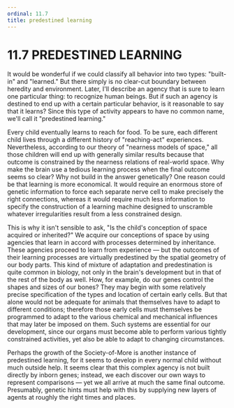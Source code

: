 ```yaml
---
ordinal: 11.7
title: predestined learning
---
```


# 11.7 PREDESTINED LEARNING

It would be wonderful if we could classify all behavior into two types: "built-in" and "learned." But there simply is no clear-cut boundary between heredity and environment. Later, I'll describe an agency that is sure to learn one particular thing: to recognize human beings. But if such an agency is destined to end up with a certain particular behavior, is it reasonable to say that it learns? Since this type of activity appears to have no common name, we'll call it "predestined learning."

Every child eventually learns to reach for food. To be sure, each different child lives through a different history of "reaching-act" experiences. Nevertheless, according to our theory of "nearness models of space," all those children will end up with generally similar results because that outcome is constrained by the nearness relations of real-world space. Why make the brain use a tedious learning process when the final outcome seems so clear? Why not build in the answer genetically? One reason could be that learning is more economical. It would require an enormous store of genetic information to force each separate nerve cell to make precisely the right connections, whereas it would require much less information to specify the construction of a learning machine designed to unscramble whatever irregularities result from a less constrained design.

This is why it isn't sensible to ask, "Is the child's conception of space acquired or inherited?" We acquire our conceptions of space by using agencies that learn in accord with processes determined by inheritance. These agencies proceed to learn from experience &mdash; but the outcomes of their learning processes are virtually predestined by the spatial geometry of our body parts. This kind of mixture of adaptation and predestination is quite common in biology, not only in the brain's development but in that of the rest of the body as well. How, for example, do our genes control the shapes and sizes of our bones? They may begin with some relatively precise specification of the types and location of certain early cells. But that alone would not be adequate for animals that themselves have to adapt to different conditions; therefore those early cells must themselves be programmed to adapt to the various chemical and mechanical influences that may later be imposed on them. Such systems are essential for our development, since our organs must become able to perform various tightly constrained activities, yet also be able to adapt to changing circumstances.

Perhaps the growth of the Society-of-More is another instance of predestined learning, for it seems to develop in every normal child without much outside help. It seems clear that this complex agency is not built directly by inborn genes; instead, we each discover our own ways to represent comparisons &mdash; yet we all arrive at much the same final outcome. Presumably, genetic hints must help with this by supplying new layers of agents at roughly the right times and places.
